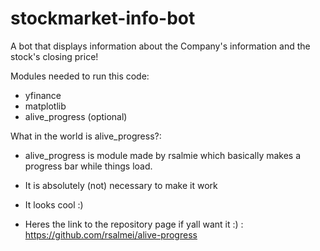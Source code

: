 # stockmarket-info-bot
A bot that displays information about the Company's information and the stock's closing price!

Modules needed to run this code:
- yfinance
- matplotlib
- alive_progress (optional)

What in the world is alive_progress?:

- alive_progress is module made by rsalmie which basically makes a progress bar while things load.
- It is absolutely (not) necessary to make it work
- It looks cool :)

- Heres the link to the repository page if yall want it :) : https://github.com/rsalmei/alive-progress
